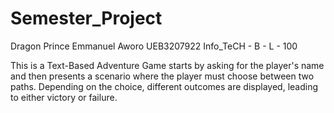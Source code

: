 # Semester_Project
Dragon Prince
Emmanuel Aworo
UEB3207922
Info_TeCH - B - L - 100

This is a Text-Based Adventure Game starts by asking for the player's name and then presents a scenario where the player must choose between two paths. Depending on the choice, different outcomes are displayed, leading to either victory or failure.

